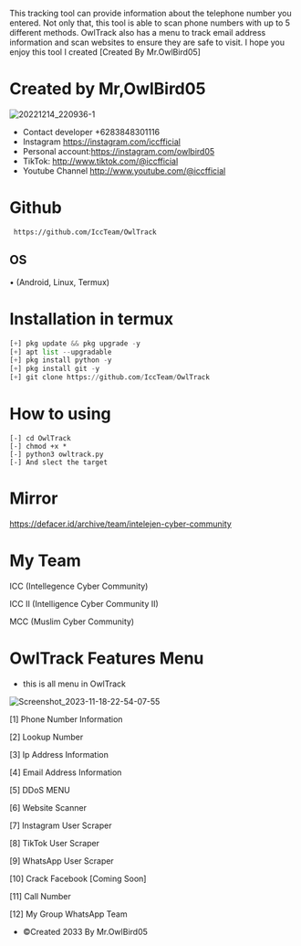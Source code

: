 This tracking tool can provide information about the telephone number you entered. Not only that, this tool is able to scan phone numbers with up to 5 different methods. OwlTrack also has a menu to track email address information and scan websites to ensure they are safe to visit. I hope you enjoy this tool I created [Created By Mr.OwlBird05]

# Created by Mr,OwlBird05
![20221214_220936-1](https://github.com/IccTeam/OwlTrack/assets/143928335/9376a4a1-364e-4bb7-bfea-8a470817bf2d)

 - Contact developer +6283848301116
 - Instagram https://instagram.com/iccfficial
 - Personal account:https://instagram.com/owlbird05
 - TikTok: http://www.tiktok.com/@iccfficial
 - Youtube Channel http://www.youtube.com/@iccfficial 
 
# Github
     https://github.com/IccTeam/OwlTrack

## OS
• (Android, Linux, Termux)

# Installation in termux
```python
[+] pkg update && pkg upgrade -y
[+] apt list --upgradable 
[+] pkg install python -y
[+] pkg install git -y
[+] git clone https://github.com/IccTeam/OwlTrack
```
# How to using
```
[-] cd OwlTrack
[-] chmod +x *
[-] python3 owltrack.py
[-] And slect the target
```
# Mirror
https://defacer.id/archive/team/intelejen-cyber-community

# My Team
 ICC (Intellegence Cyber Community)

 ICC II (Intelligence Cyber Community II)

 MCC (Muslim Cyber Community)

# OwlTrack Features Menu
 - this is all menu in OwlTrack

![Screenshot_2023-11-18-22-54-07-55](https://github.com/IccTeam/OwlTrack/assets/143928335/067717fb-39b7-4e02-837a-14626b940048)


 [1] Phone Number Information 

 [2] Lookup Number
 
 [3] Ip Address Information 
 
 [4] Email Address Information 
 
 [5] DDoS MENU
  
 [6] Website Scanner 
  
 [7] Instagram User Scraper 

 [8] TikTok User Scraper 

 [9] WhatsApp User Scraper

 [10] Crack Facebook [Coming Soon]

 [11] Call Number

 [12] My Group WhatsApp Team
 
 - ©Created 2033 By Mr.OwlBird05
